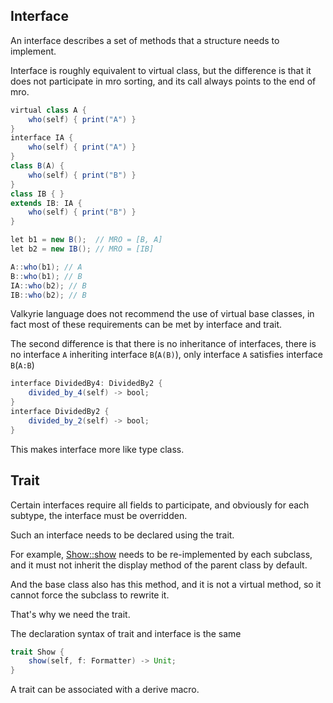 ## Interface

An interface describes a set of methods that a structure needs to implement.

Interface is roughly equivalent to virtual class, but the difference is that it does not participate in mro sorting, and
its call always points to the end of mro.

```scala
virtual class A {
    who(self) { print("A") }
}
interface IA {
    who(self) { print("A") }
}
class B(A) {
    who(self) { print("B") }
}
class IB { }
extends IB: IA {
    who(self) { print("B") }
}

let b1 = new B();  // MRO = [B, A]
let b2 = new IB(); // MRO = [IB]

A::who(b1); // A
B::who(b1); // B
IA::who(b2); // B
IB::who(b2); // B
```

Valkyrie language does not recommend the use of virtual base classes, in fact most of these requirements can be met by
interface and trait.

The second difference is that there is no inheritance of interfaces, there is no interface `A` inheriting
interface `B`(`A(B)`), only interface `A` satisfies interface `B`(`A:B`)

```scala
interface DividedBy4: DividedBy2 {
    divided_by_4(self) -> bool;
}
interface DividedBy2 {
    divided_by_2(self) -> bool;
}
```

This makes interface more like type class.

## Trait

Certain interfaces require all fields to participate, and obviously for each subtype, the interface must be overridden.

Such an interface needs to be declared using the trait.

For example, [Show::show]() needs to be re-implemented by each subclass, and it must not inherit the display method of
the parent class by default.

And the base class also has this method, and it is not a virtual method, so it cannot force the subclass to rewrite it.

That's why we need the trait.

The declaration syntax of trait and interface is the same

```scala
trait Show {
    show(self, f: Formatter) -> Unit;
}
```

A trait can be associated with a derive macro.
